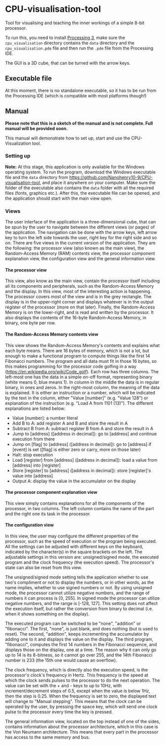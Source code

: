 # CPU-visualisation-tool
Tool for visualising and teaching the inner workings of a simple 8-bit processor.

To run this, you need to install [Processing 3](http://processing.org), make sure the `cpu_visualisation` directory contains the `data` directory and the `cpu_visualisation.pde` file and then run the `.pde` file from the Processing IDE.

The GUI is a 3D cube, that can be turned with the arrow keys.

## Executable file
At this moment, there is no standalone executable, so it has to be run from the Processing IDE (which is compatible with most platforms though!)

## Manual
**Please note that this is a sketch of the manual and is not complete. Full manual will be provided soon.**

This manual will demonstrate how to set up, start and use the CPU-Visualization tool.

### Setting up

**Note:** At this stage, this application is only available for the Windows operating system.
To run the program, download the Windows executable file and the `data` directory from https://github.com/Nanohenry10-9/CPU-visualisation-tool, and place it anywhere on your computer. Make sure the folder of the executable also contains the `data` folder with all the required files (fonts, graphics etc.). After this, the executable file can be opened, and the application should start with the main view open.

### Views

The user interface of the application is a three-dimensional cube, that can be spun by the user to navigate between the different views (or pages) of the application. The navigation can be done with the arrow keys, left arrow key to turn the left side towards the user, right key for the right side and so on.
There are five views in the current version of the application. They are the following: the processor view (also known as the main view), the Random-Access Memory (RAM) contents view, the processor component explanation view, the configuration view and the general information view.

#### The processor view

This view, also know as the main view, contain the processor itself including all its components and peripherals, such as the Random-Access Memory and the display. In this view, most of the interesting action is happening. The processor covers most of the view and is in the grey rectangle. The display is in the upper-right corner and displays whatever is in the output register of the processor (more on that later). Finally, the Random-Access Memory is on the lower-right, and is read and written by the processor. It also displays the contents of the 16-byte Random-Access Memory, in binary, one byte per row.

#### The Random-Access Memory contents view

This view shows the Random-Access Memory's contents and explains what each byte means. There are 16 bytes of memory, which is not a lot, but enough to make a functional program to compute things like the first 14 Fibonacci numbers. The program and all data must fit in those 16 bytes, so this makes programming for the processor code golfing in a way (https://en.wikipedia.org/wiki/Code_golf). 
Each row has three columns. The left-most one has the data in a simple on-off format, representing binary (white means 0, blue means 1). In column in the middle the data is in regular binary, in ones and zeros. In the right-most column, the meaning of the data is explained. It is either an instruction or a number, which will be indicated by the text in the column, either "Value [number]" (e.g. "Value 128") or explanation of the instruction (e.g. "Load A from 1101 (13)"). The different explanations are listed below:

* Value [number]: a number literal
* Add B to A: add register A and B and store the result in A
* Subtract B from A: subtract register B from A and store the result in A
* Jump to [address] ([address in decimal]): go to [address] and continue execution from there
* Jump on [flag] to [address] ([address in decimal]): go to [address] if [event] is set ([flag] is either zero or carry, more on those later)
* Halt: stop execution
* Load [register] from [address] ([address in decimal]): load a value from [address] into [register]
* Store [register] to [address] ([address in decimal]): store [register]'s value into [address]
* Output A: display the value in the accumulator on the display

#### The processor component explanation view

This view simply contains explanations for all the components of the processor, in two columns. The left column contains the name of the part and the right one its task in the processor.

#### The configuration view

In this view, the user may configure the different properties of the processor, such as the speed of execution or the program being executed. All the settings can be adjusted with different keys on the keyboard, indicated by the character(s) in the square brackets on the left. The adjustable settings in this version are: unsigned/signed mode, the executed program and the clock frequency (the execution speed). The processor's state can also be reset from this view.

The unsigned/signed mode setting tells the application whether to use two's compliment or not to display the numbers, or in other words, as the name implies, whether to use signed numbers or not. By using unsigned mode, the processor cannot utilize negative numbers, and the range of numbers it can process is [0, 255]. In signed mode the processor can utilize negative numbers, and the range is [-128, 127]. This setting does not affect the execution itself, but rather the conversion from binary to decimal (i.e. when it shows something on the display).

The executed program can be switched to be "none", "addition" or "fibonacci". The first, "none", is just blank, and does nothing (but is used to reset). The second, "addition", keeps incrementing the accumulator by adding one to it and displays the value on the display. The third program, "fibonacci", computes the first 14 numbers in the Fibonacci sequence, and displays those on the display, one at a time. The reason why it can only go up to 14 is its 8-bitness, so it cannot go over 255, and the 14th Fibonacci number is 233 (the 15th one would cause an overflow).

The clock frequency, which is directly also the execution speed, is the processor's clock's frequency in Hertz. This frequency is the speed at which the clock sends pulses to the processor to do the next operation. The value can be set with the + and - keys to up to 10Hz, with increment/decrement steps of 0.5, except when the value is below 1Hz, then the step is 0.25. When the frequency is set to zero, the displayed text will change to "Manual stepping". This means that the clock can be operated by the user, by pressing the space key, which will send one clock pulse to the processor every time the key is pressed.

The general information view, located on the top instead of one of the sides, contains information about the processor architecture, which in this case is the Von Neumann architecture. This means that every part in the processor has access to the same memory and bus.